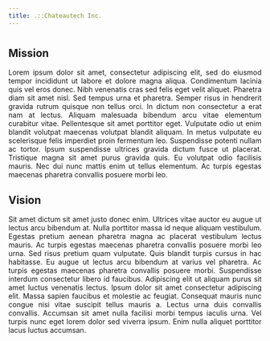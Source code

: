 ```yaml
---
title: .::Chateautech Inc.
---
```

#

## Mission 
<p style='text-align: justify;'>Lorem ipsum dolor sit amet, consectetur adipiscing elit, sed do eiusmod tempor incididunt ut labore et dolore magna aliqua. Condimentum lacinia quis vel eros donec. Nibh venenatis cras sed felis eget velit aliquet. Pharetra diam sit amet nisl. Sed tempus urna et pharetra. Semper risus in hendrerit gravida rutrum quisque non tellus orci. In dictum non consectetur a erat nam at lectus. Aliquam malesuada bibendum arcu vitae elementum curabitur vitae. Pellentesque sit amet porttitor eget. Vulputate odio ut enim blandit volutpat maecenas volutpat blandit aliquam. In metus vulputate eu scelerisque felis imperdiet proin fermentum leo. Suspendisse potenti nullam ac tortor. Ipsum suspendisse ultrices gravida dictum fusce ut placerat. Tristique magna sit amet purus gravida quis. Eu volutpat odio facilisis mauris. Nec dui nunc mattis enim ut tellus elementum. Ac turpis egestas maecenas pharetra convallis posuere morbi leo.</p>

## Vision
<p style='text-align: justify;'>Sit amet dictum sit amet justo donec enim. Ultrices vitae auctor eu augue ut lectus arcu bibendum at. Nulla porttitor massa id neque aliquam vestibulum. Egestas pretium aenean pharetra magna ac placerat vestibulum lectus mauris. Ac turpis egestas maecenas pharetra convallis posuere morbi leo urna. Sed risus pretium quam vulputate. Quis blandit turpis cursus in hac habitasse. Eu augue ut lectus arcu bibendum at varius vel pharetra. Ac turpis egestas maecenas pharetra convallis posuere morbi. Suspendisse interdum consectetur libero id faucibus. Adipiscing elit ut aliquam purus sit amet luctus venenatis lectus. Ipsum dolor sit amet consectetur adipiscing elit. Massa sapien faucibus et molestie ac feugiat. Consequat mauris nunc congue nisi vitae suscipit tellus mauris a. Lectus urna duis convallis convallis. Accumsan sit amet nulla facilisi morbi tempus iaculis urna. Vel turpis nunc eget lorem dolor sed viverra ipsum. Enim nulla aliquet porttitor lacus luctus accumsan.</p>
